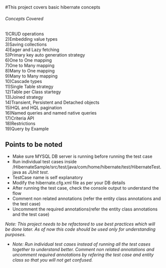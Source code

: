 #This project covers basic hibernate concepts

###### Concepts Covered

1)CRUD operations  
2)Embedding value types  
3)Saving collections    
4)Eager and Lazy fetching  
5)Primary key auto generation strategy  
6)One to One mapping    
7)One to Many mapping     
8)Many to One mapping    
9)Many to Many mapping  
10)Cascade types  
11)Single Table strategy     
12)Table per Class startegy  
13)Joined strategy    
14)Transient, Persistent and Detached objects   
15)HQL and HQL pagination  
16)Named queries and named native queries    
17)Criteria API  
18)Restrictions  
19)Query by Example  


## Points to be noted

* Make sure MYSQL DB server is running before running the test case
* Run individual test cases inside /HibernateSample/src/test/java/com/home/hibernate/test/HibernateTest.java as *JUnit test*.  
* TestCase name is self explanatory  
* Modify the hibernate.cfg.xml file as per your DB details  
* After running the test case, check the console output to understand the flow  
* Comment non related annotations (refer the entity class annotations and the test case)
* Uncomment the required annotations(refer the entity class annotations and the test case)

*Note: This project needs to be refactored to use best practices which will be done later. As of now this code should be used only for understanding purposes.*




* *Note: Run individual test cases instead of running all the test cases together to understand better. Comment non related annotations and uncomment required annotations by refering the test case and entity class so that you will not get confused.*  
 

 

